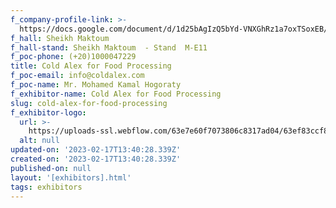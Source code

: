 ```yaml
---
f_company-profile-link: >-
  https://docs.google.com/document/d/1d25bAgIzQ5bYd-VNXGhRz1a7oxTSoxEB/edit?usp=share_link&ouid=111844397792848099856&rtpof=true&sd=true
f_hall: Sheikh Maktoum
f_hall-stand: Sheikh Maktoum  - Stand  M-E11
f_poc-phone: (+20)1000047229
title: Cold Alex for Food Processing
f_poc-email: info@coldalex.com
f_poc-name: Mr. Mohamed Kamal Hogoraty
f_exhibitor-name: Cold Alex for Food Processing
slug: cold-alex-for-food-processing
f_exhibitor-logo:
  url: >-
    https://uploads-ssl.webflow.com/63e7e60f7073806c8317ad04/63ef83ccf84e9859aaf28364_Mzk3Mw.jpeg
  alt: null
updated-on: '2023-02-17T13:40:28.339Z'
created-on: '2023-02-17T13:40:28.339Z'
published-on: null
layout: '[exhibitors].html'
tags: exhibitors
---
```



